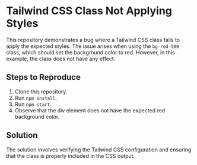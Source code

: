 # Tailwind CSS Class Not Applying Styles

This repository demonstrates a bug where a Tailwind CSS class fails to apply the expected styles.  The issue arises when using the `bg-red-500` class, which should set the background color to red. However, in this example, the class does not have any effect.

## Steps to Reproduce

1. Clone this repository.
2. Run `npm install`.
3. Run `npm start`.
4. Observe that the div element does not have the expected red background color.

## Solution

The solution involves verifying the Tailwind CSS configuration and ensuring that the class is properly included in the CSS output.
